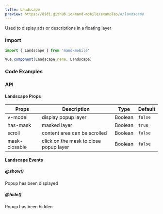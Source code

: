 ```yaml
---
title: Landscape
preview: https://didi.github.io/mand-mobile/examples/#/landscape
---
```


Used to display ads or descriptions in a floating layer

### Import

```javascript
import { Landscape } from 'mand-mobile'

Vue.component(Landscape.name, Landscape)
```

### Code Examples
<!-- DEMO -->

### API

#### Landscape Props
|Props | Description | Type | Default |
|----|-----|------|------|
|v-model|display popup layer|Boolean|`false`|
|has-mask|masked layer|Boolean|`true`|
|scroll|content area can be scrolled|Boolean|`false`|
|mask-closable|click on the mask to close popup layer|Boolean|`false`|

#### Landscape Events

##### @show()
Popup has been displayed

##### @hide()
Popup has been hidden
